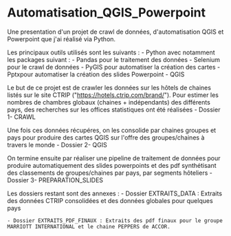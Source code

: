 # Automatisation_QGIS_Powerpoint
Une presentation d'un projet de crawl de données, d'automatisation QGIS et Powerpoint
que j'ai réalisé via Python. 

Les principaux outils utilisés sont les suivants :
    - Python avec notamment les packages suivant :
        - Pandas pour le traitement des données
        - Selenium pour le crawl de données 
        - PyGIS pour automatiser la création des cartes
        - Pptxpour automatiser la création des slides Powerpoint
    - QGIS

Le but de ce projet est de crawler les données sur les hôtels de chaines listés 
sur le site CTRIP ("https://hotels.ctrip.com/brand/"). Pour estimer les nombres 
de chambres globaux (chaines + indépendants) des différents pays, des recherches 
sur les offices statistiques ont été réalisées
    - Dossier 1- CRAWL

Une fois ces données récupéres, on les consolide par chaines groupes et pays pour
produire des cartes QGIS sur l'offre des groupes/chaines à travers le monde
    - Dossier 2- QGIS

On termine ensuite par réaliser une pipeline de traitement de données pour 
produire automatiquement des slides powerpoints et des pdf synthétisant 
des classements de groupes/chaines par pays, par segments hôteliers
    - Dossier 3- PREPARATION_SLIDES

Les dossiers restant sont des annexes :
    - Dossier EXTRAITS_DATA : Extraits des données CTRIP consolidées et des 
    données globales pour quelques pays

    - Dossier EXTRAITS_PDF_FINAUX : Extraits des pdf finaux pour le groupe
    MARRIOTT INTERNATIONAL et le chaine PEPPERS de ACCOR.

